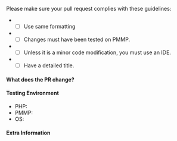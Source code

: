 <!-- Please read https://github.com/MXJosueDev/FishingRod/blob/main/CONTRIBUTING.md before creating this Pull Request -->

<!-- Failure to complete the required fields will result in the issue being closed. -->
Please make sure your pull request complies with these guidelines:

-
	* [ ] Use same formatting
-
	* [ ] Changes must have been tested on PMMP.
-
	* [ ] Unless it is a minor code modification, you must use an IDE.
-
	* [ ] Have a detailed title.

#### **What does the PR change?**

<!-- 
Does your Pull Request:
- resolve a bug? If so, link the issue with the PR and add explain what caused the issue.
- enhance the plugin? If so, explain what this adds, including why it should be added.
-->

#### **Testing Environment**

<!-- PHP and OS version required, pmmp build link required. -->

- PHP:
- PMMP:
- OS:

#### **Extra Information**

<!-- Anything else we should know? -->